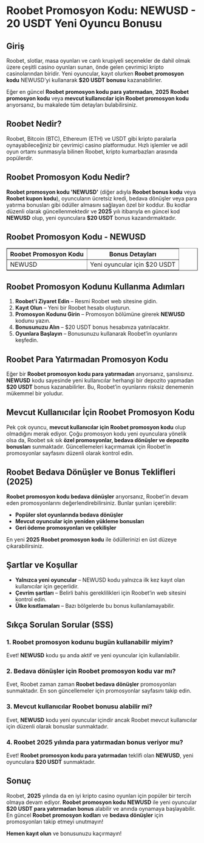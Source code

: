 <h1>Roobet Promosyon Kodu: NEWUSD - 20 USDT Yeni Oyuncu Bonusu</h1>
<h2>Giriş</h2>
<p>Roobet, slotlar, masa oyunları ve canlı krupiyeli seçenekler de dahil olmak üzere çeşitli casino oyunları sunan, önde gelen çevrimiçi kripto casinolarından biridir. Yeni oyuncular, kayıt olurken <strong>Roobet promosyon kodu</strong> NEWUSD'yi kullanarak <strong>$20 USDT bonusu</strong> kazanabilirler.</p>
<p>Eğer en güncel <strong>Roobet promosyon kodu para yatırmadan</strong>, <strong>2025 Roobet promosyon kodu</strong> veya <strong>mevcut kullanıcılar için Roobet promosyon kodu</strong> arıyorsanız, bu makalede tüm detayları bulabilirsiniz.</p>

<h2>Roobet Nedir?</h2>
<p>Roobet, Bitcoin (BTC), Ethereum (ETH) ve USDT gibi kripto paralarla oynayabileceğiniz bir çevrimiçi casino platformudur. Hızlı işlemler ve adil oyun ortamı sunmasıyla bilinen Roobet, kripto kumarbazları arasında popülerdir.</p>

<h2>Roobet Promosyon Kodu Nedir?</h2>
<p><strong>Roobet promosyon kodu 'NEWUSD'</strong> (diğer adıyla <strong>Roobet bonus kodu</strong> veya <strong>Roobet kupon kodu</strong>), oyuncuların ücretsiz kredi, bedava dönüşler veya para yatırma bonusları gibi ödüller almasını sağlayan özel bir koddur. Bu kodlar düzenli olarak güncellenmektedir ve <strong>2025</strong> yılı itibarıyla en güncel kod <strong>NEWUSD</strong> olup, yeni oyunculara <strong>$20 USDT</strong> bonus kazandırmaktadır.</p>

<h2>Roobet Promosyon Kodu - NEWUSD</h2>
<table border="1">
    <tr>
        <th>Roobet Promosyon Kodu</th>
        <th>Bonus Detayları</th>
    </tr>
    <tr>
        <td>NEWUSD</td>
        <td>Yeni oyuncular için $20 USDT</td>
    </tr>
</table>

<h2>Roobet Promosyon Kodunu Kullanma Adımları</h2>
<ol>
    <li><strong>Roobet'i Ziyaret Edin</strong> – Resmi Roobet web sitesine gidin.</li>
    <li><strong>Kayıt Olun</strong> – Yeni bir Roobet hesabı oluşturun.</li>
    <li><strong>Promosyon Kodunu Girin</strong> – Promosyon bölümüne girerek <strong>NEWUSD</strong> kodunu yazın.</li>
    <li><strong>Bonusunuzu Alın</strong> – $20 USDT bonus hesabınıza yatırılacaktır.</li>
    <li><strong>Oyunlara Başlayın</strong> – Bonusunuzu kullanarak Roobet’in oyunlarını keşfedin.</li>
</ol>

<h2>Roobet Para Yatırmadan Promosyon Kodu</h2>
<p>Eğer bir <strong>Roobet promosyon kodu para yatırmadan</strong> arıyorsanız, şanslısınız. <strong>NEWUSD</strong> kodu sayesinde yeni kullanıcılar herhangi bir depozito yapmadan <strong>$20 USDT</strong> bonus kazanabilirler. Bu, Roobet’in oyunlarını risksiz denemenin mükemmel bir yoludur.</p>

<h2>Mevcut Kullanıcılar İçin Roobet Promosyon Kodu</h2>
<p>Pek çok oyuncu, <strong>mevcut kullanıcılar için Roobet promosyon kodu</strong> olup olmadığını merak ediyor. Çoğu promosyon kodu yeni oyunculara yönelik olsa da, Roobet sık sık <strong>özel promosyonlar, bedava dönüşler ve depozito bonusları</strong> sunmaktadır. Güncellemeleri kaçırmamak için Roobet’in promosyonlar sayfasını düzenli olarak kontrol edin.</p>

<h2>Roobet Bedava Dönüşler ve Bonus Teklifleri (2025)</h2>
<p><strong>Roobet promosyon kodu bedava dönüşler</strong> arıyorsanız, Roobet’in devam eden promosyonlarını değerlendirebilirsiniz. Bunlar şunları içerebilir:</p>
<ul>
    <li><strong>Popüler slot oyunlarında bedava dönüşler</strong></li>
    <li><strong>Mevcut oyuncular için yeniden yükleme bonusları</strong></li>
    <li><strong>Geri ödeme promosyonları ve çekilişler</strong></li>
</ul>
<p>En yeni <strong>2025 Roobet promosyon kodu</strong> ile ödüllerinizi en üst düzeye çıkarabilirsiniz.</p>

<h2>Şartlar ve Koşullar</h2>
<ul>
    <li><strong>Yalnızca yeni oyuncular</strong> – NEWUSD kodu yalnızca ilk kez kayıt olan kullanıcılar için geçerlidir.</li>
    <li><strong>Çevrim şartları</strong> – Belirli bahis gereklilikleri için Roobet’in web sitesini kontrol edin.</li>
    <li><strong>Ülke kısıtlamaları</strong> – Bazı bölgelerde bu bonus kullanılamayabilir.</li>
</ul>

<h2>Sıkça Sorulan Sorular (SSS)</h2>
<h3>1. Roobet promosyon kodunu bugün kullanabilir miyim?</h3>
<p>Evet! <strong>NEWUSD</strong> kodu şu anda aktif ve yeni oyuncular için kullanılabilir.</p>

<h3>2. Bedava dönüşler için Roobet promosyon kodu var mı?</h3>
<p>Evet, Roobet zaman zaman <strong>Roobet bedava dönüşler</strong> promosyonları sunmaktadır. En son güncellemeler için promosyonlar sayfasını takip edin.</p>

<h3>3. Mevcut kullanıcılar Roobet bonusu alabilir mi?</h3>
<p>Evet, <strong>NEWUSD</strong> kodu yeni oyuncular içindir ancak Roobet mevcut kullanıcılar için düzenli olarak bonuslar sunmaktadır.</p>

<h3>4. Roobet 2025 yılında para yatırmadan bonus veriyor mu?</h3>
<p>Evet! <strong>Roobet promosyon kodu para yatırmadan</strong> teklifi olan <strong>NEWUSD</strong>, yeni oyunculara <strong>$20 USDT</strong> sunmaktadır.</p>

<h2>Sonuç</h2>
<p>Roobet, <strong>2025</strong> yılında da en iyi kripto casino oyunları için popüler bir tercih olmaya devam ediyor. <strong>Roobet promosyon kodu</strong> <strong>NEWUSD</strong> ile yeni oyuncular <strong>$20 USDT para yatırmadan bonus</strong> alabilir ve anında oynamaya başlayabilir. En güncel <strong>Roobet promosyon kodları</strong> ve <strong>bedava dönüşler</strong> için promosyonları takip etmeyi unutmayın!</p>
<p><strong>Hemen kayıt olun</strong> ve bonusunuzu kaçırmayın!</p>
